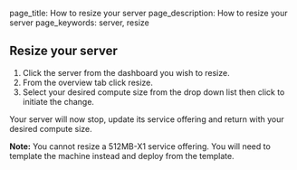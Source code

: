 page_title: How to resize your server
page_description: How to resize your server
page_keywords: server, resize

## Resize your server

1. Click the server from the dashboard you wish to resize.
2. From the overview tab click resize. 
3. Select your desired compute size from the drop down list then click to initiate the change.

Your server will now stop, update its service offering and return with your desired compute size.

**Note:** You cannot resize a 512MB-X1 service offering. You will need to template the machine instead and deploy from the template.
